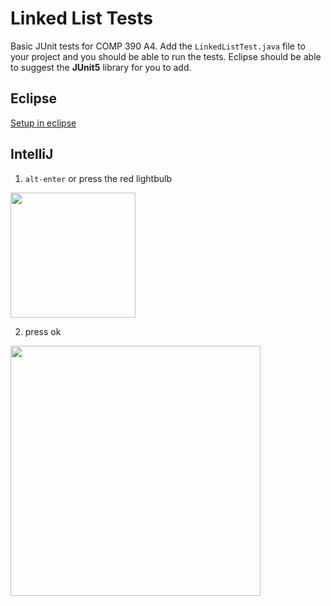 # Linked List Tests

Basic JUnit tests for COMP 390 A4. Add the `LinkedListTest.java` file to your project and you should be able to run the tests. Eclipse should be able to suggest the **JUnit5** library for you to add.

## Eclipse
[Setup in eclipse](https://www.youtube.com/watch?v=OyNGbqA9GRk&feature=youtu.be)

## IntelliJ

  1. `alt-enter` or press the red lightbulb
  
  <img src="https://i.imgur.com/H6fCLBs.png" width="200"/>
  
  
  2. press ok
  
  <img src="https://i.imgur.com/kSId3x4.png" width="400"/>
